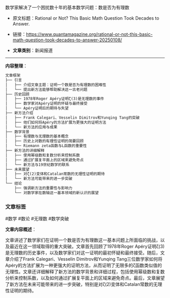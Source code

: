 数学家解决了一个困扰数十年的基本数学问题：数是否为有理数
- 原文标题：Rational or Not? This Basic Math Question Took Decades to Answer.
- 链接：https://www.quantamagazine.org/rational-or-not-this-basic-math-question-took-decades-to-answer-20250108/

- **文章类别**：新闻报道

---

**内容整理**：

```markdown
文章框架
├── 引言
│   ├── 介绍文章主题：证明一个数是否为有理数的困难性
│   └── 提出新方法能够帮助解决这一古老问题
├── 历史回顾
│   ├── 1978年Roger Apéry证明ζ(3)是无理数的事件
│   ├── 数学家对Apéry证明的怀疑与最终接受
│   └── Apéry证明后的期待与失望
├── 新方法介绍
│   ├── Frank Calegari、Vesselin Dimitrov和Yunqing Tang的突破
│   ├── 他们如何将Apéry的方法扩展为更强大的证明方法
│   └── 新方法的应用与成果
├── 数学背景
│   ├── 有理数与无理数的基本概念
│   ├── 历史上对数的有理性证明的简要回顾
│   └── Riemann zeta函数与L函数的重要性
├── 新方法的详细解释
│   ├── 使用幂级数和复数分析来控制系数
│   ├── 通过扩展复平面上的区域来避免奇点
│   └── 新方法与19世纪数学的联系
├── 未来展望
│   ├── 对ζ(2)变体和Catalan常数的无理性证明的期待
│   └── 新方法可能带来的进一步突破
└── 结论
    ├── 强调新方法的重要性与影响力
    └── 对数学家在数轴这一基本领域的新认识的展望

```

### 文章标签

#数学
#数论
#无理数
#数学突破


**文章内容概述**：

文章讲述了数学家们在证明一个数是否为有理数这一基本问题上所面临的挑战，以及最近在这一领域取得的重大突破。文章首先回顾了1978年Roger Apéry证明ζ(3)是无理数的历史事件，以及数学家们对这一证明的最初怀疑和最终接受。随后，文章介绍了Frank Calegari、Vesselin Dimitrov和Yunqing Tang三位数学家如何将Apéry的方法扩展为一种更强大的证明方法，从而证明了无限多的ζ函数类似值的无理性。文章还详细解释了新方法的数学背景和详细过程，包括使用幂级数和复数分析来控制系数，以及如何通过扩展复平面上的区域来避免奇点。最后，文章展望了新方法在未来可能带来的进一步突破，特别是对ζ(2)变体和Catalan常数的无理性证明的期待。